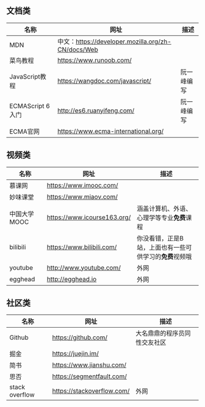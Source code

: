 ## 文档类

| 名称              | 网址                                                 | 描述       |
| ----------------- | ---------------------------------------------------- | ---------- |
| MDN               | 中文：<https://developer.mozilla.org/zh-CN/docs/Web> |            |
| 菜鸟教程          | <https://www.runoob.com/>                            |            |
| JavaScript教程    | <https://wangdoc.com/javascript/>                    | 阮一峰编写 |
| ECMAScript 6 入门 | <http://es6.ruanyifeng.com/>                         | 阮一峰编写 |
| ECMA官网          | <https://www.ecma-international.org/>                |            |

## 视频类

| 名称         | 网址                          | 描述                                                    |
| ------------ | ----------------------------- | ------------------------------------------------------- |
| 慕课网       | <https://www.imooc.com/>      |                                                         |
| 妙味课堂     | <https://www.miaov.com/>      |                                                         |
| 中国大学MOOC | <https://www.icourse163.org/> | 涵盖计算机、外语、心理学等专业**免费**课程              |
| bilibili     | <https://www.bilibili.com/>   | 你没看错，正是B站，上面也有一些可供学习的**免费**视频哦 |
| youtube      | <http://www.youtube.com/>     | 外网                                                    |
| egghead      | <http://egghead.io>           | 外网                                                    |



## 社区类

| 名称           | 网址                         | 描述                         |
| -------------- | ---------------------------- | ---------------------------- |
| Github         | <https://github.com/>        | 大名鼎鼎的程序员同性交友社区 |
| 掘金           | <https://juejin.im/>         |                              |
| 简书           | <https://www.jianshu.com/>   |                              |
| 思否           | <https://segmentfault.com/>  |                              |
| stack overflow | <https://stackoverflow.com/> | 外网                         |

